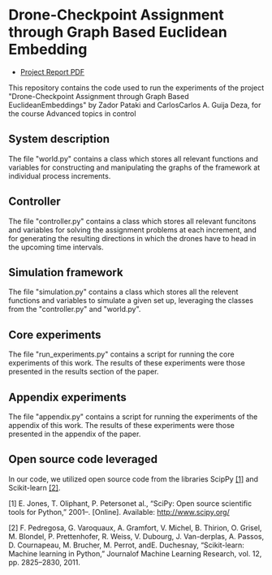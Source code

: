 # Drone-Checkpoint Assignment through Graph Based Euclidean Embedding 
- [Project Report PDF](https://github.com/Zador-Pataki/aticcode/files/7707152/ATIC_project.pdf)

This repository contains the code used to run the experiments of the project "Drone-Checkpoint  Assignment  through  Graph  Based  EuclideanEmbeddings" by Zador Pataki and  CarlosCarlos A. Guija Deza, for the course Advanced topics in control 
 
## System description
The file "world.py" contains a class which stores all relevant functions and variables for constructing and manipulating the graphs of the framework at individual process increments.

## Controller
The file "controller.py" contains a class which stores all relevant funcitons and variables for solving the assignment problems at each increment, and for generating the resulting directions in which the drones have to head in the upcoming time intervals.

## Simulation framework
The file "simulation.py" contains a class which stores all the relevent functions and variables to simulate a given set up, leveraging the classes from the "controller.py" and "world.py".

## Core experiments
The file "run_experiments.py" contains a script for running the core experiments of this work. The results of these experiments were those presented in the results section of the paper.

## Appendix experiments
The file "appendix.py" contains a script for running the experiments of the appendix of this work. The results of these experiments were those presented in the appendix of the paper.

## Open source code leveraged
In our code, we utilized open source code from the libraries ScipPy [[1]](#1) and Scikit-learn [[2]](#2).

<a id="1">[1]</a> 
E. Jones, T. Oliphant, P. Petersonet al., “SciPy: Open source scientific tools for Python,” 2001–. [Online]. Available: http://www.scipy.org/

<a id="2">[2]</a> 
F. Pedregosa,  G.  Varoquaux,  A.  Gramfort,  V.  Michel,  B.  Thirion, O. Grisel, M. Blondel, P. Prettenhofer, R. Weiss, V. Dubourg, J. Van-derplas,  A.  Passos,  D.  Cournapeau,  M.  Brucher,  M.  Perrot,  andE.  Duchesnay,  “Scikit-learn:  Machine  learning  in  Python,” Journalof Machine Learning Research, vol. 12, pp. 2825–2830, 2011.

